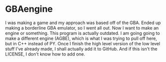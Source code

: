 # GBAengine
I was making a game and my approach was based off of the GBA. Ended up making a borderline GBA emulator, so I went all out. Now I want to make an engine or something.
This program is actually outdated. I am going going to make a different engine (AGBE), which is what I was trying to pull off here, but in C++ instead of PY.
Once I finish the high level version of the low level stuff I've already made, I shall actually add it to GitHub. And if this isn't the LICENSE, I don't know how to add one.
